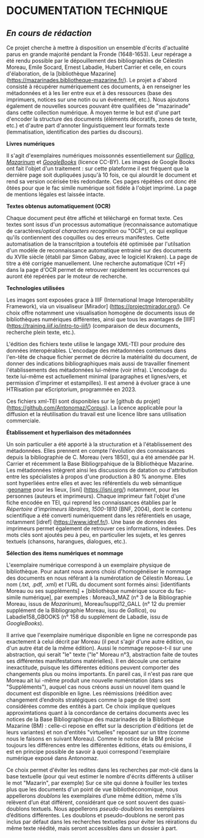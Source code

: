 # DOCUMENTATION TECHNIQUE

## *En cours de rédaction*

Ce projet cherche à mettre à disposition un ensemble d'écrits d'actualité parus en grande majorité pendant la Fronde (1648-1653). Leur repérage a été rendu possible par le dépouillement des bibliographies de Célestin Moreau, Emile Socard, Ernest Labadie, Hubert Carrier et celle, en cours d'élaboration, de la [bibliothèque Mazarine] (https://mazarinades.bibliotheque-mazarine.fr/). Le projet a d'abord consisté à récupérer numériquement ces documents, à en renseigner les métadonnées et à les lier entre eux et à des ressources (base des imprimuers, notices sur une notin ou un événement, etc.). Nous ajoutons également de nouvelles sources pouvant être qualifiées de "mazarinade" dans cette collection numérique. À moyen terme le but est d'une part d'encoder la structure des documents (éléments décoratifs, zones de texte, etc.) et d'autre part d'annoter linguistiquement leur formats texte (lemmatisation, identification des parties du discours).

**Livres numériques**

Il s'agit d'exemplaires numériques moissonnés essentiellement sur *[Gallica](https://gallica.bnf.fr/)*, *[Mazarinum](https://mazarinum.bibliotheque-mazarine.fr/)* et *[GoogleBooks](https://books.google.fr/)* (licence	CC-BY).
Les images de Google Books ont fait l'objet d'un traitement : sur cette plateforme il est fréquent que la dernière page soit dupliquées jusqu'à 10 fois, ce qui alourdit le document et rend sa version océrisée très redondante. Ces pages répétées ont donc été ôtées pour que le fac simile numérique soit fidèle à l'objet imprimé. La page de mentions légales est laissée intacte.

**Textes obtenus automatiquement (OCR)**

Chaque document peut être affiché et téléchargé en format texte. Ces textes sont issus d'un processus automatique (reconnaissance automatique de caractères/_optical characters recognition_ ou "OCR"), ce qui explique qu'ils contiennent des coquilles ou des erreurs manifestes. Cette automatisation de la transcritpion a toutefois été optimisée par l'utilsation d'un modèle de reconnaissance automatique entrainé sur des documents du XVIIe siècle (établi par Simon Gabay, avec le logiciel Kraken). La page de titre a été corrigée manuellement. Une recherche automatique (Ctrl +F) dans la page d'OCR permet de retrouver rapidement les occurrences qui auront été repérées par le moteur de recherche.

**Technologies utilisées**

Les images sont exposées grace à IIIF (International Image Interoperability Framework), via un visualiseur [Mirador] (https://projectmirador.org/). Ce choix offre notamment une visualisation homogène de documents issus de bibliothèques numériques différentes, ainsi que tous les avantages de [IIIF] (https://training.iiif.io/intro-to-iiif/) (comparaison de deux documents, recherche plein texte, etc.). 

L'édition des fichiers texte utilise le langage XML-TEI pour produire des données interopérables. L'encodage des métadonnées contenues dans l'en-tête de chaque fichier permet de décrire la matérialité du document, de donner des indications bibliographiques mais aussi de travailler finement l'établissements des métadonnées lui-même (voir infra). L'encodage du texte lui-même est actuellement minimal (paragraphes et lignes/vers, et permission d'imprimer et estampilles). Il est amené à évoluer grace à une HTRisation par eScriptorium, programmée en 2023.

Ces fichiers xml-TEI sont disponibles sur le [github du projet] (https://github.com/Antonomaz/Corpus). La licence applicable pour la diffusion et la réutilisation du travail est une licence libre sans utilisation commerciale.

**Établissement et hyperliaison des métadonnées**

Un soin particulier a été apporté à la structuration et à l'établissement des métadonnées. Elles prennent en compte l'évolution des connaissances depuis la bibliographie de C. Moreau (vers 1850), qui a été amendée par H. Carrier et récemment la Base Bibliogrpahique de la Bibliothèque Mazarine. Les métadonnées intègrent ainsi les discussions de datation ou d'attribution entre les spécialistes à propos d'une production à 80 % anonyme. Elles sont hyperliées entre elles et avec les référentiels du web sémantique :[geoname](https://www.geonames.org/) pour les lieux, [isni] (https://isni.org/) notamment, pour les personnes (auteurs et imprimeurs). Chaque imprimeur fait l'objet d'une fiche encodée en TEI, qui reprend les connaissances établies par le _Répertoire d'imprimeurs libraires, 1500-1810_ (BNF, 2004), dont le contenu scientifique a été converti numériquement dans les référentiels en usage, notamment [idref] (https://www.idref.fr/). Une base de données des imprimeurs permet également de retrouver ces informations, indexées.
Des mots clés sont ajoutés peu à peu, en particulier les sujets, et les genres textuels (chansons, harangues, dialogues, etc.). 

**Sélection des items numériques et nommage**

L'exemplaire numérique correspond à un exemplaire physique de bibliothèque. Pour autant nous avons choisi d'homogénéiser le nommage des documents en nous référant à la numérotation de Célestin Moreau. Le nom (.txt, .pdf, .xml) et l'URL du document  sont formés ainsi: [identifiants Moreau ou ses suppléments] + [bibliothèque numérique source du fac-simile numérique], par exemples : Moreau3_MAZ (n° 3 de la Bibliographie Moreau, issus de _Mazarinum_), Moreau1suppl12_GALL (n° 12 du premier supplément de la Bibliographie Moreau, issu de _Gallica_), ou Labadie158_GBOOKS (n° 158 du supplément de Labadie, issu de _GoogleBooks_).

Il arrive que l'exemplaire numérique disponible en ligne ne corresponde pas exactement à celui décrit par Moreau (il peut s'agir d'une autre édition, ou d'un autre état de la même édition). Aussi le nommage repose-t-il sur une abstraction, qui serait "le" texte ("le" Moreau n°3, abstraction faite de toutes ses différentes manifestations matérielles).
Il en découle une certaine inexactitude, puisque les différentes éditions peuvent comporter des changements plus ou moins importants. En pareil cas, il n'est pas rare que Moreau ait lui -même produit une nouvelle numérotation (dans ses "Suppléments"), auquel cas nous créons aussi un nouvel item quand le document est disponible en ligne. 
Les réémissions (réédition avec changement d’endroits stratégiques comme la page de titre) sont considérées comme des entités à part.
Ce choix implique quelques approximtations quant à la concordance de certains documents avec les notices de la Base Bibliographique des mazarinades de la Bibliothèque Mazarine (BM) : celle-ci repose en effet sur la description d'éditions (et de leurs variantes) et non d'entités "virtuelles" reposant sur un titre (comme nous le faisons en suivant Moreau). Comme le notice de la BM précise toujours les différences entre les différentes éditions, états ou émisions, il est en principe possible de savoir à quoi correspond l'exemplaire numérique exposé dans Antonomaz.

Ce choix permet d'éviter les redites dans les recherches par mot-clé dans la base textuelle (pour qui veut estimer le nombre d'écrits différents à utiliser le mot "Mazarin", par exemple)
Sur ce site qui donne à fouiller les textes plus que les documents d'un point de vue bibliothéconomique, nous appellerons _doublons_ les exemplaires d’une même édition, même s’ils relèvent d’un état différent, considérant que ce sont souvent des quasi-doublons textuels. Nous appellerons _pseudo-doublons_ les exemplaires d’éditions différentes. Les doublons et pseudo-doublons ne seront pas inclus par défaut dans les recherches textuelles pour éviter les réirations du même texte réédité, mais seront accessibles dans un dossier à part.



